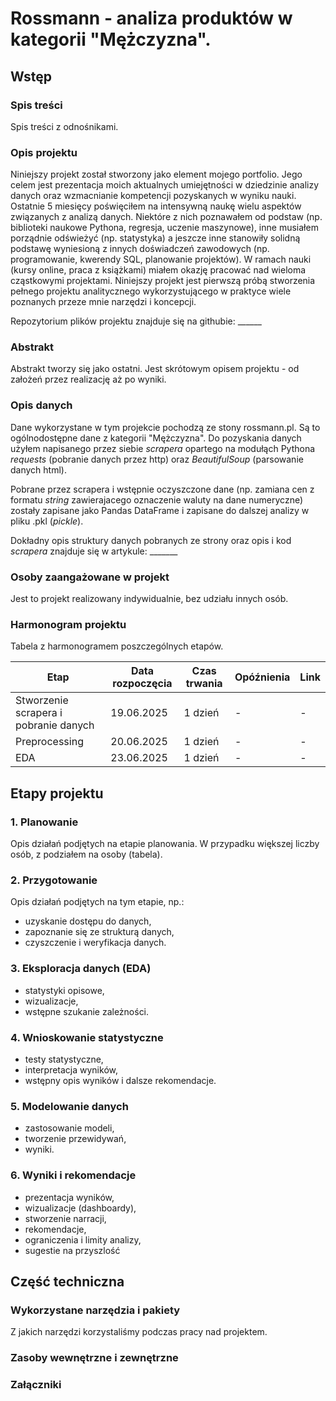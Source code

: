 # Rossmann - analiza produktów w kategorii "Mężczyzna".

## Wstęp

### Spis treści

Spis treści z odnośnikami.

### Opis projektu

Niniejszy projekt został stworzony jako element mojego portfolio. Jego celem jest prezentacja moich aktualnych umiejętności w dziedzinie analizy danych oraz wzmacnianie kompetencji pozyskanych w wyniku nauki. Ostatnie 5 miesięcy poświęciłem na intensywną naukę wielu aspektów związanych z analizą danych. Niektóre z nich poznawałem od podstaw (np. biblioteki naukowe Pythona, regresja, uczenie maszynowe), inne musiałem porządnie odświeżyć (np. statystyka) a jeszcze inne stanowiły solidną podstawę wyniesioną z innych doświadczeń zawodowych (np. programowanie, kwerendy SQL, planowanie projektów). W ramach nauki (kursy online, praca z książkami) miałem okazję pracować nad wieloma cząstkowymi projektami. Niniejszy projekt jest pierwszą próbą stworzenia pełnego projektu analitycznego wykorzystującego w praktyce wiele poznanych przeze mnie narzędzi i koncepcji.

Repozytorium plików projektu znajduje się na githubie: ______

### Abstrakt

Abstrakt tworzy się jako ostatni. Jest skrótowym opisem projektu - od założeń przez realizację aż po wyniki.

### Opis danych

Dane wykorzystane w tym projekcie pochodzą ze stony rossmann.pl. Są to ogólnodostępne dane z kategorii "Mężczyzna". Do pozyskania danych użyłem napisanego przez siebie *scrapera* opartego na modułąch Pythona *requests* (pobranie danych przez http) oraz *BeautifulSoup* (parsowanie danych html).

Pobrane przez scrapera i wstępnie oczyszczone dane (np. zamiana cen z formatu *string* zawierajacego oznaczenie waluty na dane numeryczne) zostały zapisane jako Pandas DataFrame i zapisane do dalszej analizy w pliku .pkl (*pickle*).

Dokładny opis struktury danych pobranych ze strony oraz opis i kod *scrapera* znajduje się w artykule: _______

### Osoby zaangażowane w projekt

Jest to projekt realizowany indywidualnie, bez udziału innych osób.

### Harmonogram projektu

Tabela z harmonogramem poszczególnych etapów.

| Etap | Data rozpoczęcia | Czas trwania | Opóźnienia | Link |
|----|----|----|----|----|
| Stworzenie scrapera i pobranie danych | 19.06.2025 | 1 dzień | - | - |
| Preprocessing | 20.06.2025 | 1 dzień | - | - |
| EDA | 23.06.2025 | 1 dzień | - | - |

## Etapy projektu

### 1. Planowanie

Opis działań podjętych na etapie planowania. W przypadku większej liczby osób, z podziałem na osoby (tabela).

### 2. Przygotowanie

Opis działań podjętych na tym etapie, np.:
- uzyskanie dostępu do danych,
- zapoznanie się ze strukturą danych,
- czyszczenie i weryfikacja danych.

### 3. Eksploracja danych (EDA)

- statystyki opisowe,
- wizualizacje,
- wstępne szukanie zależności.

### 4. Wnioskowanie statystyczne

- testy statystyczne,
- interpretacja wyników,
- wstępny opis wyników i dalsze rekomendacje.

### 5. Modelowanie danych

- zastosowanie modeli,
- tworzenie przewidywań,
- wyniki.

### 6. Wyniki i rekomendacje

- prezentacja wyników,
- wizualizacje (dashboardy),
- stworzenie narracji,
- rekomendacje,
- ograniczenia i limity analizy,
- sugestie na przyszlość

## Część techniczna

### Wykorzystane narzędzia i pakiety

Z jakich narzędzi korzystaliśmy podczas pracy nad projektem.

### Zasoby wewnętrzne i zewnętrzne
### Załączniki